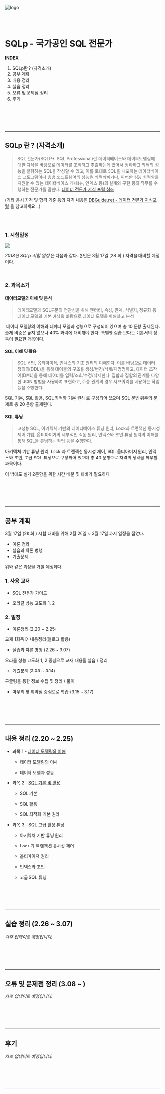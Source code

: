 ![logo](../image/logo.png)

</br>
</br>

# SQLp - 국가공인 SQL 전문가

   **INDEX**

1. SQLp란 ? (자격소개)
2. 공부 계획
3. 내용 정리
4. 실습 정리
5. 오류 및 문제점 정리
6. 후기

</br>
</br>
</br>
</br>

----


## SQLp 란 ? (자격소개)

> SQL 전문가(SQLP*, SQL Professional)란 데이터베이스와 데이터모델링에 대한 지식을 바탕으로 데이터를 조작하고 추출하는데 있어서 정확하고 최적의 성능을 발휘하는 SQL을 작성할 수 있고, 이를 토대로 SQL을 내포하는 데이터베이스 프로그램이나 응용 소프트웨어의 성능을 최적화하거나, 이러한 성능 최적화를 지원할 수 있는 데이터베이스 개체(뷰, 인덱스 등)의 설계와 구현 등의 직무를 수행하는 전문가를 말한다.  [데이터 전문가 지식 포털 참조](http://www.dbguide.net/da.db?cmd=snb_sqlp_1)

 

(기타 응시 자격 및 합격 기준 등의 자격 내용은 [DBGuide.net - 데이터 전문가 지식포털](http://www.dbguide.net/) 을 참고하세요 . )


</br>
</br>

###

### 1. **시험일정**


![](.\image\sqlpSchedule.PNG)

*2018년 SQLp 시험 일정* 은 다음과 같다.   본인은 3월 17일 (28 회 ) 자격을 대비할 예정이다.



</br>

### 2. **과목소개** 

#### 데이터모델의 이해 및 분석

>  데이터모델과 SQL구문의 연관성을 위해 엔터티, 속성, 관계, 식별자, 정규화 등 데이터 모델의 기본 지식을 바탕으로 데이터 모델을 이해하고 분석

​    데이터 모델링의 이해와 데이터 모델과 성능으로 구성되어 있으며 총 10 문항 출제된다.  출제 비중은 높지 않으나 40% 과락에 대비해야 한다. 특별한 실습 보다는 기본서의 정독이 필요한 과목이다. 



#### SQL 이해 및 활용

>   SQL 문법, 옵티마이저, 인덱스의 기초 원리의 이해한다. 이를 바탕으로 데이터 정의의(DDL)을 통해 테이블의 구조를 생성/변경/삭제/재명명하고, 데이터 조작어(DML)을 통해 데이터를 입력/조회/수정/삭제한다. 집합과 집합의 관계를 다양한 JOIN 방법을 사용하여 표현하고, 주종 관계의 경우 서브쿼리를 사용하는 작업 등을 수행한다.

SQL 기본, SQL 활용, SQL 최적화 기본 원리 로 구성되어 있으며 SQL 문법 위주의 문제로 총 20 문항 출제된다. 



#### SQL 튜닝

>   고성능 SQL, 아키텍처 기반의 데이터베이스 튜닝 원리, Lock과 트랜잭션 동시성 제어 기법, 옵티마이저의 세부적인 작동 원리, 인덱스와 조인 튜닝 원리의 이해를 통해 SQL을 튜닝하는 작업 등을 수행한다.

아키텍처 기반 튜닝 원리, Lock 과 트랜잭션 동시성 제어, SQL 옵티아미저 원리, 인덱스와 조인, 고급 SQL 튜닝으로 구성되어 있으며 총  40 문항으로 자격의 당락을 좌우할 과목이다. 



이 밖에도 실기 2문항을 위한 시간 배분 및 대비가 필요하다. 


</br>
</br>
</br>
</br>


----


## 공부 계획

3월 17일 (28 회 ) 시험 대비를 위해 2월 20일 ~ 3월 17일 까지 일정을 잡았다.

- 이론 정리 
- 실습과 이론 병행
- 기출문제

위와 같은 과정을 거칠 예정이다. 



 ### 1. 사용 교재 

- SQL 전문가 가이드


- 오라클 성능 고도화 1, 2



### 2. 일정 

- 이론정리 (2.20 ~ 2.25)

교재 1회독   ▷   내용정리(블로그 활용)

- 실습과 이론 병행 (2.26 ~ 3.07)

오라클 성능 고도화 1, 2 중심으로 교재 내용들 실습 / 정리



- 기출문제 (3.08 ~ 3.14) 

구글링을 통한 정보 수집 및 정리 / 풀이



- 마무리 및 취약점 중심으로 학습 (3.15 ~ 3.17)

</br>
</br>
</br>
</br>



----

## 내용 정리 (2.20 ~ 2.25)

   

- 과목 1 - [데이터 모델링의 이해](./contents/dataModeling.md) 

  -  데이터 모델링의 이해

  -  데이터 모델과 성능



- 과목 2 - [SQL 기본 및 활용](./contents/dataModelAndPerform.md)

  -  SQL 기본

  -  SQL 활용 

  -  SQL 최적화 기본 원리



-  과목 3 - SQL 고급 활용 튜닝

   -  아키텍처 기반 튜닝 원리

   -  Lock 과 트랜잭션 동시성 제어

   -  옵티마이저 원리

   -  인덱스와 조인

   -  고급 SQL 튜닝


</br>
</br>
</br>
</br>


----



## 실습 정리 (2.26 ~ 3.07)

*차후 업데이트 예정입니다.*



</br>
</br>
</br>
</br>


----



## 오류 및 문제점 정리  (3.08 ~ ) 

*차후 업데이트 예정입니다.*


</br>
</br>
</br>
</br>


----



## 후기 

*차후 업데이트 예정입니다.*


</br>
</br>
</br>
</br>


----


</br>
</br>